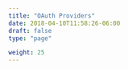 ```yaml
---
title: "OAuth Providers"
date: 2018-04-10T11:58:26-06:00
draft: false
type: "page"

weight: 25
---
```




